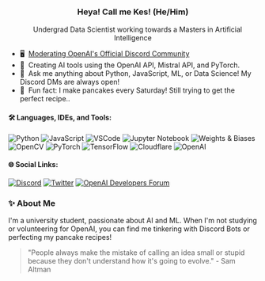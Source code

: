 ### <p align="center"> Heya! Call me Kes! (He/Him)</p> 
<p align="center">
  <img src="https://media.tenor.com/4nqosyU76HsAAAAC/cat-groove.gif" width="15px">
  Undergrad Data Scientist working towards a Masters in Artificial Intelligence
</p>

- 🖥️ &nbsp;[Moderating OpenAI's Official Discord Community](https://discord.gg/openai)
- 🤖 &nbsp;Creating AI tools using the OpenAI API, Mistral API, and PyTorch.
- 💬 &nbsp;Ask me anything about Python, JavaScript, ML, or Data Science! My Discord DMs are always open!
- 🥞 &nbsp;Fun fact: I make pancakes every Saturday! Still trying to get the perfect recipe..

#### 🛠 Languages, IDEs, and Tools:
![Python](https://img.shields.io/badge/-Python-black?style=flat-square&logo=python)
![JavaScript](https://img.shields.io/badge/-JavaScript-black?style=flat-square&logo=javascript)
![VSCode](https://img.shields.io/badge/Visual%20Studio%20Code-black.svg?style=flat-square&logo=visual-studio-code&logoColor=blue)
![Jupyter Notebook](https://img.shields.io/badge/jupyter-black.svg?style=flat-square&logo=jupyter&logoColor=white)
![Weights & Biases](https://img.shields.io/badge/Weights_&_Biases-black?style=flat-square&logo=WeightsAndBiases)
![OpenCV](https://img.shields.io/badge/OpenCV-black?style=flat-square&logo=opencv)
![PyTorch](https://img.shields.io/badge/-PyTorch-black?style=flat-square&logo=pytorch)
![TensorFlow](https://img.shields.io/badge/TensorFlow-black?style=flat-square&logo=TensorFlow)
![Cloudflare](https://img.shields.io/badge/Cloudflare-black?style=flat-square&logo=Cloudflare)
![OpenAI](https://img.shields.io/badge/-OpenAI-black?style=flat-square&logo=openai)




#### 🌐 Social Links:
[![Discord](https://img.shields.io/badge/-Discord-424549?style=flat-square&logo=discord)](https://discord.com/users/539468067923820546)
[![Twitter](https://img.shields.io/badge/-Twitter-424549?style=flat-square&logo=twitter)](https://twitter.com/yoimnotkesku)
[![OpenAI Developers Forum](https://img.shields.io/badge/OpenAI-424549?style=flat-square&logo=openai)](https://community.openai.com/u/kesku)

### ✨ About Me
I'm a university student, passionate about AI and ML. When I'm not studying or volunteering for OpenAI, you can find me tinkering with Discord Bots or perfecting my pancake recipes!

> "People always make the mistake of calling an idea small or stupid because they don't understand how it's going to evolve." - Sam Altman
